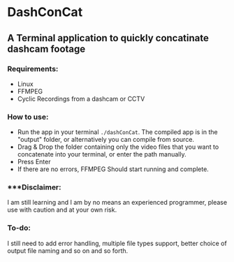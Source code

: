 # DashConCat
## A Terminal application to quickly concatinate dashcam footage

### Requirements:
- Linux
- FFMPEG
- Cyclic Recordings from a dashcam or CCTV

### How to use:
- Run the app in your terminal `./dashConCat`. The compiled app is in the "output" folder, or alternatively you can compile from source.
- Drag & Drop the folder containing only the video files that you want to concatenate into your terminal, or enter the path manually.
- Press Enter
- If there are no errors, FFMPEG Should start running and complete.

### ***Disclaimer:
I am still learning and I am by no means an experienced programmer, please use with caution and at your own risk. 

### To-do:
I still need to add error handling, multiple file types support, better choice of output file naming and so on and so forth.